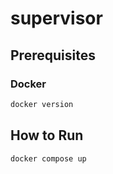 # supervisor

## Prerequisites

### Docker

```sh
docker version
```

## How to Run

```sh
docker compose up
```